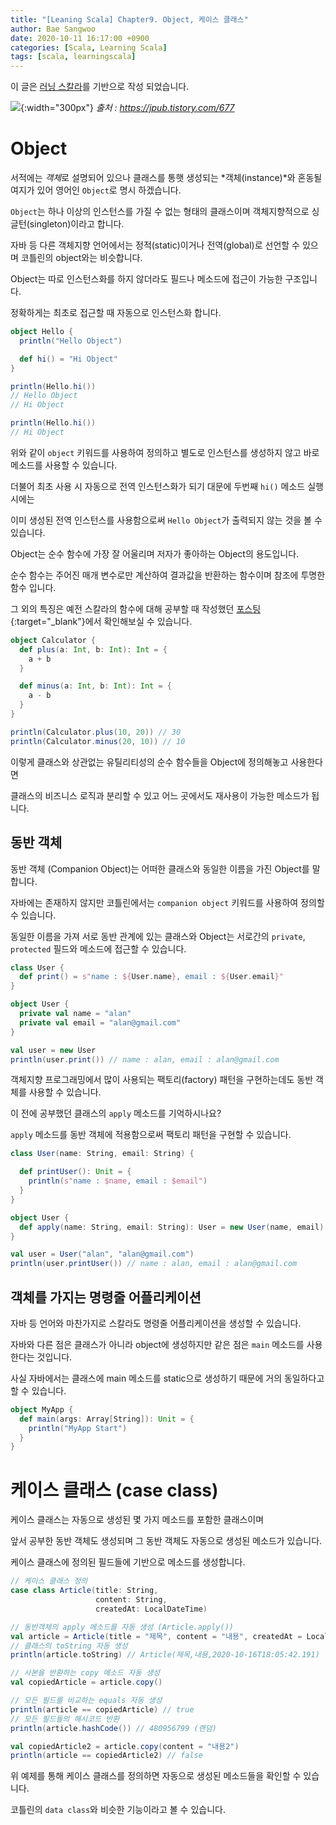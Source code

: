 ```yaml
---
title: "[Leaning Scala] Chapter9. Object, 케이스 클래스"
author: Bae Sangwoo
date: 2020-10-11 16:17:00 +0900
categories: [Scala, Learning Scala]
tags: [scala, learningscala]
---
```



이 글은 [러닝 스칼라](https://jpub.tistory.com/677)를 기반으로 작성 되었습니다.

![](https://t1.daumcdn.net/cfile/tistory/27742D3D58F710DA32){:width="300px"}
*출처 : https://jpub.tistory.com/677*


# Object

서적에는 *객체*로 설명되어 있으나 클래스를 통햇 생성되는 *객체(instance)*와 혼동될 여지가 있어 영어인 `Object`로 명시 하겠습니다.

`Object`는 하나 이상의 인스턴스를 가질 수 없는 형태의 클래스이며 객체지향적으로 싱글턴(singleton)이라고 합니다.

자바 등 다른 객체지향 언어에서는 정적(static)이거나 전역(global)로 선언할 수 있으며 코틀린의 object와는 비슷합니다.

Object는 따로 인스턴스화를 하지 않더라도 필드나 메소드에 접근이 가능한 구조입니다.

정확하게는 최초로 접근할 때 자동으로 인스턴스화 합니다.

```scala
object Hello {
  println("Hello Object")

  def hi() = "Hi Object"
}

println(Hello.hi())
// Hello Object
// Hi Object

println(Hello.hi())
// Hi Object
```

위와 같이 `object` 키워드를 사용하여 정의하고 별도로 인스턴스를 생성하지 않고 바로 메소드를 사용할 수 있습니다.

더불어 최초 사용 시 자동으로 전역 인스턴스화가 되기 대문에 두번째 `hi()` 메소드 실행 시에는 

이미 생성된 전역 인스턴스를 사용함으로써 `Hello Object`가 출력되지 않는 것을 볼 수 있습니다.

Object는 순수 함수에 가장 잘 어울리며 저자가 좋아하는 Object의 용도입니다.

순수 함수는 주어진 매개 변수로만 계산하여 결과값을 반환하는 함수이며 참조에 투명한 함수 입니다. 

그 외의 특징은 예전 스칼라의 함수에 대해 공부할 때 작성했던 [포스팅](https://sangwoobae.github.io/posts/scala-learning-scala-chapter4/){:target="_blank"}에서 확인해보실 수 있습니다.

```scala
object Calculator {
  def plus(a: Int, b: Int): Int = {
    a + b
  }

  def minus(a: Int, b: Int): Int = {
    a - b
  }
}

println(Calculator.plus(10, 20)) // 30
println(Calculator.minus(20, 10)) // 10
```

이렇게 클래스와 상관없는 유틸리티성의 순수 함수들을 Object에 정의해놓고 사용한다면 

클래스의 비즈니스 로직과 분리할 수 있고 어느 곳에서도 재사용이 가능한 메소드가 됩니다.

## 동반 객체

동반 객체 (Companion Object)는 어떠한 클래스와 동일한 이름을 가진 Object를 말합니다.

자바에는 존재하지 않지만 코틀린에서는 `companion object` 키워드를 사용하여 정의할 수 있습니다.

동일한 이름을 가져 서로 동반 관계에 있는 클래스와 Object는 서로간의 `private`, `protected` 필드와 메소드에 접근할 수 있습니다.

```scala
class User {
  def print() = s"name : ${User.name}, email : ${User.email}"
}

object User {
  private val name = "alan"
  private val email = "alan@gmail.com"
}

val user = new User
println(user.print()) // name : alan, email : alan@gmail.com
```

객체지향 프로그래밍에서 많이 사용되는 팩토리(factory) 패턴을 구현하는데도 동반 객체를 사용할 수 있습니다.

이 전에 공부했던 클래스의 `apply` 메소드를 기억하시나요?

`apply` 메소드를 동반 객체에 적용함으로써 팩토리 패턴을 구현할 수 있습니다.

```scala
class User(name: String, email: String) {

  def printUser(): Unit = {
    println(s"name : $name, email : $email")
  }
}

object User {
  def apply(name: String, email: String): User = new User(name, email)
}

val user = User("alan", "alan@gmail.com")
println(user.printUser()) // name : alan, email : alan@gmail.com
```

## 객체를 가지는 명령줄 어플리케이션

자바 등 언어와 마찬가지로 스칼라도 명령줄 어플리케이션을 생성할 수 있습니다.

자바와 다른 점은 클래스가 아니라 object에 생성하지만 같은 점은 `main` 메소드를 사용한다는 것입니다.

사실 자바에서는 클래스에 main 메소드를 static으로 생성하기 때문에 거의 동일하다고 할 수 있습니다.

```scala
object MyApp {
  def main(args: Array[String]): Unit = {
    println("MyApp Start")
  }
}
```


# 케이스 클래스 (case class)

케이스 클래스는 자동으로 생성된 몇 가지 메소드를 포함한 클래스이며 

앞서 공부한 동반 객체도 생성되며 그 동반 객체도 자동으로 생성된 메소드가 있습니다.

케이스 클래스에 정의된 필드들에 기반으로 메소드를 생성합니다.

```scala
// 케이스 클래스 정의
case class Article(title: String,
                   content: String,
                   createdAt: LocalDateTime)

// 동반객체의 apply 메소드를 자동 생성 (Article.apply())
val article = Article(title = "제목", content = "내용", createdAt = LocalDateTime.now())
// 클래스의 toString 자동 생성
println(article.toString) // Article(제목,내용,2020-10-16T18:05:42.191)

// 사본을 반환하는 copy 메소드 자동 생성
val copiedArticle = article.copy()

// 모든 필드를 비교하는 equals 자동 생성
println(article == copiedArticle) // true
// 모든 필드들의 해시코드 반환
println(article.hashCode()) // 480956799 (랜덤)

val copiedArticle2 = article.copy(content = "내용2")
println(article == copiedArticle2) // false
```

위 예제를 통해 케이스 클래스를 정의하면 자동으로 생성된 메소드들을 확인할 수 있습니다.

코틀린의 `data class`와 비슷한 기능이라고 볼 수 있습니다.
